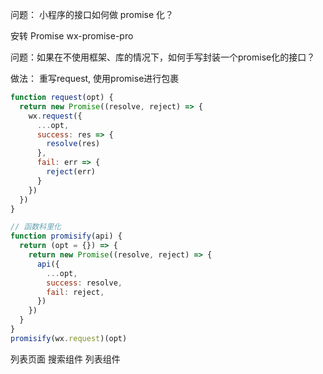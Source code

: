 问题： 小程序的接口如何做 promise 化？

安转 Promise wx-promise-pro

问题：如果在不使用框架、库的情况下，如何手写封装一个promise化的接口？

做法： 重写request, 使用promise进行包裹

```js
function request(opt) {
  return new Promise((resolve, reject) => {
    wx.request({
      ...opt,
      success: res => {
        resolve(res)
      },
      fail: err => {
        reject(err)
      }
    })
  })
}

// 函数科里化
function promisify(api) {
  return (opt = {}) => {
    return new Promise((resolve, reject) => {
      api({
        ...opt, 
        success: resolve,
        fail: reject,
      })
    })
  }
}
promisify(wx.request)(opt)
```

列表页面
搜索组件
列表组件
